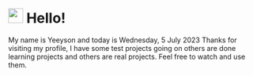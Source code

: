  <h1>
    <img src="https://emojis.slackmojis.com/emojis/images/1643510097/45343/hi.gif?1643510097" width="30"/> 
    Hello!
 </h1>
 <p>
    My name is Yeeyson and today is Wednesday, 5 July 2023
    Thanks for visiting my profile, I have some test projects going on others are done learning projects and others are real projects.
    Feel free to watch and use them.
 </p>